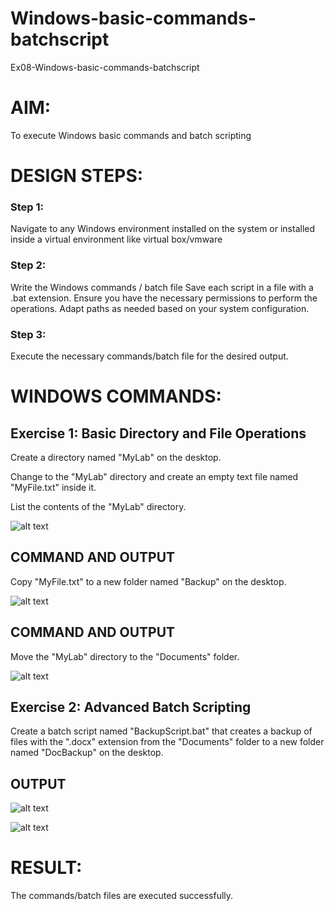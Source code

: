# Windows-basic-commands-batchscript
Ex08-Windows-basic-commands-batchscript

# AIM:
To execute Windows basic commands and batch scripting

# DESIGN STEPS:

### Step 1:

Navigate to any Windows environment installed on the system or installed inside a virtual environment like virtual box/vmware 
### Step 2:
Write the Windows commands / batch file
Save each script in a file with a .bat extension.
Ensure you have the necessary permissions to perform the operations.
Adapt paths as needed based on your system configuration.
### Step 3:
Execute the necessary commands/batch file for the desired output. 

# WINDOWS COMMANDS:
## Exercise 1: Basic Directory and File Operations
Create a directory named "MyLab" on the desktop.


Change to the "MyLab" directory and create an empty text file named "MyFile.txt" inside it.

List the contents of the "MyLab" directory.

![alt text](<../Screenshot 2024-05-07 134409.png>)
## COMMAND AND OUTPUT

Copy "MyFile.txt" to a new folder named "Backup" on the desktop.

![alt text](<../Screenshot 2024-05-07 134448.png>)
## COMMAND AND OUTPUT

Move the "MyLab" directory to the "Documents" folder.

![alt text](<../Screenshot 2024-05-07 135952.png>)



## Exercise 2: Advanced Batch Scripting
Create a batch script named "BackupScript.bat" that creates a backup of files with the ".docx" extension from the "Documents" folder to a new folder named "DocBackup" on the desktop.






## OUTPUT
![alt text](<../Screenshot 2024-05-07 140628.png>)

![alt text](<../Screenshot 2024-05-07 141353.png>)




# RESULT:
The commands/batch files are executed successfully.

